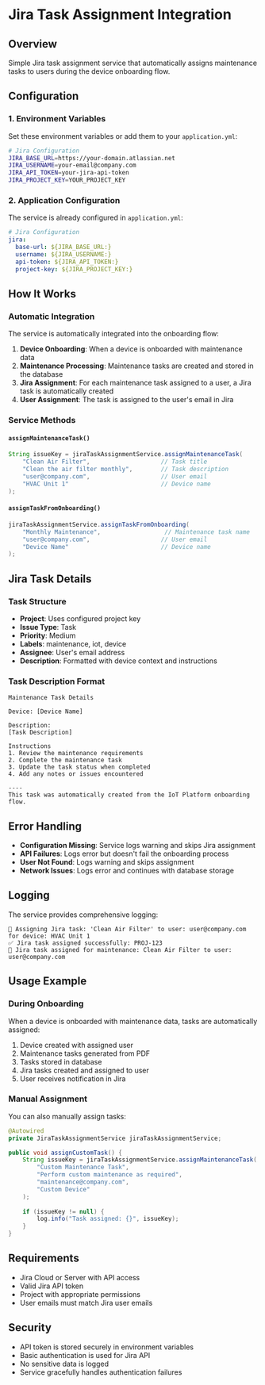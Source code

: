 # Jira Task Assignment Integration

## Overview
Simple Jira task assignment service that automatically assigns maintenance tasks to users during the device onboarding flow.

## Configuration

### 1. Environment Variables
Set these environment variables or add them to your `application.yml`:

```bash
# Jira Configuration
JIRA_BASE_URL=https://your-domain.atlassian.net
JIRA_USERNAME=your-email@company.com
JIRA_API_TOKEN=your-jira-api-token
JIRA_PROJECT_KEY=YOUR_PROJECT_KEY
```

### 2. Application Configuration
The service is already configured in `application.yml`:

```yaml
# Jira Configuration
jira:
  base-url: ${JIRA_BASE_URL:}
  username: ${JIRA_USERNAME:}
  api-token: ${JIRA_API_TOKEN:}
  project-key: ${JIRA_PROJECT_KEY:}
```

## How It Works

### Automatic Integration
The service is automatically integrated into the onboarding flow:

1. **Device Onboarding**: When a device is onboarded with maintenance data
2. **Maintenance Processing**: Maintenance tasks are created and stored in the database
3. **Jira Assignment**: For each maintenance task assigned to a user, a Jira task is automatically created
4. **User Assignment**: The task is assigned to the user's email in Jira

### Service Methods

#### `assignMaintenanceTask()`
```java
String issueKey = jiraTaskAssignmentService.assignMaintenanceTask(
    "Clean Air Filter",                    // Task title
    "Clean the air filter monthly",        // Task description
    "user@company.com",                    // User email
    "HVAC Unit 1"                          // Device name
);
```

#### `assignTaskFromOnboarding()`
```java
jiraTaskAssignmentService.assignTaskFromOnboarding(
    "Monthly Maintenance",                  // Maintenance task name
    "user@company.com",                    // User email
    "Device Name"                          // Device name
);
```

## Jira Task Details

### Task Structure
- **Project**: Uses configured project key
- **Issue Type**: Task
- **Priority**: Medium
- **Labels**: maintenance, iot, device
- **Assignee**: User's email address
- **Description**: Formatted with device context and instructions

### Task Description Format
```
Maintenance Task Details

Device: [Device Name]

Description:
[Task Description]

Instructions
1. Review the maintenance requirements
2. Complete the maintenance task
3. Update the task status when completed
4. Add any notes or issues encountered

----
This task was automatically created from the IoT Platform onboarding flow.
```

## Error Handling

- **Configuration Missing**: Service logs warning and skips Jira assignment
- **API Failures**: Logs error but doesn't fail the onboarding process
- **User Not Found**: Logs warning and skips assignment
- **Network Issues**: Logs error and continues with database storage

## Logging

The service provides comprehensive logging:

```
🔧 Assigning Jira task: 'Clean Air Filter' to user: user@company.com for device: HVAC Unit 1
✅ Jira task assigned successfully: PROJ-123
🎯 Jira task assigned for maintenance: Clean Air Filter to user: user@company.com
```

## Usage Example

### During Onboarding
When a device is onboarded with maintenance data, tasks are automatically assigned:

1. Device created with assigned user
2. Maintenance tasks generated from PDF
3. Tasks stored in database
4. Jira tasks created and assigned to user
5. User receives notification in Jira

### Manual Assignment
You can also manually assign tasks:

```java
@Autowired
private JiraTaskAssignmentService jiraTaskAssignmentService;

public void assignCustomTask() {
    String issueKey = jiraTaskAssignmentService.assignMaintenanceTask(
        "Custom Maintenance Task",
        "Perform custom maintenance as required",
        "maintenance@company.com",
        "Custom Device"
    );
    
    if (issueKey != null) {
        log.info("Task assigned: {}", issueKey);
    }
}
```

## Requirements

- Jira Cloud or Server with API access
- Valid Jira API token
- Project with appropriate permissions
- User emails must match Jira user emails

## Security

- API token is stored securely in environment variables
- Basic authentication is used for Jira API
- No sensitive data is logged
- Service gracefully handles authentication failures
